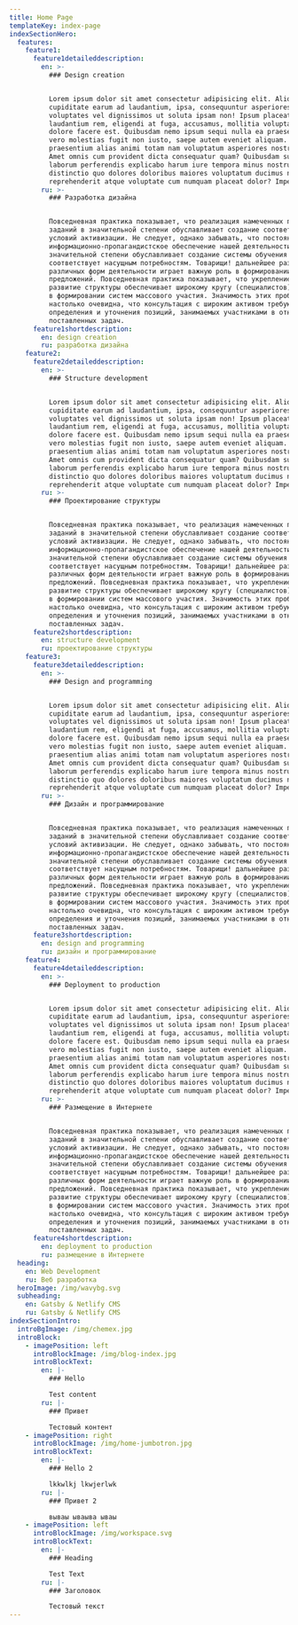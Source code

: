 ```yaml
---
title: Home Page
templateKey: index-page
indexSectionHero:
  features:
    feature1:
      feature1detaileddescription:
        en: >-
          ### Design creation


          Lorem ipsum dolor sit amet consectetur adipisicing elit. Aliquid ullam
          cupiditate earum ad laudantium, ipsa, consequuntur asperiores
          voluptates vel dignissimos ut soluta ipsam non! Ipsum placeat
          laudantium rem, eligendi at fuga, accusamus, mollitia voluptates
          dolore facere est. Quibusdam nemo ipsum sequi nulla ea praesentium ad,
          vero molestias fugit non iusto, saepe autem eveniet aliquam. Maxime
          praesentium alias animi totam nam voluptatum asperiores nostrum id?
          Amet omnis cum provident dicta consequatur quam? Quibusdam sunt,
          laborum perferendis explicabo harum iure tempora minus nostrum eaque
          distinctio quo dolores doloribus maiores voluptatum ducimus neque, at
          reprehenderit atque voluptate cum numquam placeat dolor? Impedit, nam?
        ru: >-
          ### Разработка дизайна


          Повседневная практика показывает, что реализация намеченных плановых
          заданий в значительной степени обуславливает создание соответствующий
          условий активизации. Не следует, однако забывать, что постоянное
          информационно-пропагандистское обеспечение нашей деятельности в
          значительной степени обуславливает создание системы обучения кадров,
          соответствует насущным потребностям. Товарищи! дальнейшее развитие
          различных форм деятельности играет важную роль в формировании новых
          предложений. Повседневная практика показывает, что укрепление и
          развитие структуры обеспечивает широкому кругу (специалистов) участие
          в формировании систем массового участия. Значимость этих проблем
          настолько очевидна, что консультация с широким активом требуют
          определения и уточнения позиций, занимаемых участниками в отношении
          поставленных задач.
      feature1shortdescription:
        en: design creation
        ru: разработка дизайна
    feature2:
      feature2detaileddescription:
        en: >-
          ### Structure development


          Lorem ipsum dolor sit amet consectetur adipisicing elit. Aliquid ullam
          cupiditate earum ad laudantium, ipsa, consequuntur asperiores
          voluptates vel dignissimos ut soluta ipsam non! Ipsum placeat
          laudantium rem, eligendi at fuga, accusamus, mollitia voluptates
          dolore facere est. Quibusdam nemo ipsum sequi nulla ea praesentium ad,
          vero molestias fugit non iusto, saepe autem eveniet aliquam. Maxime
          praesentium alias animi totam nam voluptatum asperiores nostrum id?
          Amet omnis cum provident dicta consequatur quam? Quibusdam sunt,
          laborum perferendis explicabo harum iure tempora minus nostrum eaque
          distinctio quo dolores doloribus maiores voluptatum ducimus neque, at
          reprehenderit atque voluptate cum numquam placeat dolor? Impedit, nam?
        ru: >-
          ### Проектирование структуры


          Повседневная практика показывает, что реализация намеченных плановых
          заданий в значительной степени обуславливает создание соответствующий
          условий активизации. Не следует, однако забывать, что постоянное
          информационно-пропагандистское обеспечение нашей деятельности в
          значительной степени обуславливает создание системы обучения кадров,
          соответствует насущным потребностям. Товарищи! дальнейшее развитие
          различных форм деятельности играет важную роль в формировании новых
          предложений. Повседневная практика показывает, что укрепление и
          развитие структуры обеспечивает широкому кругу (специалистов) участие
          в формировании систем массового участия. Значимость этих проблем
          настолько очевидна, что консультация с широким активом требуют
          определения и уточнения позиций, занимаемых участниками в отношении
          поставленных задач.
      feature2shortdescription:
        en: structure development
        ru: проектирование структуры
    feature3:
      feature3detaileddescription:
        en: >-
          ### Design and programming


          Lorem ipsum dolor sit amet consectetur adipisicing elit. Aliquid ullam
          cupiditate earum ad laudantium, ipsa, consequuntur asperiores
          voluptates vel dignissimos ut soluta ipsam non! Ipsum placeat
          laudantium rem, eligendi at fuga, accusamus, mollitia voluptates
          dolore facere est. Quibusdam nemo ipsum sequi nulla ea praesentium ad,
          vero molestias fugit non iusto, saepe autem eveniet aliquam. Maxime
          praesentium alias animi totam nam voluptatum asperiores nostrum id?
          Amet omnis cum provident dicta consequatur quam? Quibusdam sunt,
          laborum perferendis explicabo harum iure tempora minus nostrum eaque
          distinctio quo dolores doloribus maiores voluptatum ducimus neque, at
          reprehenderit atque voluptate cum numquam placeat dolor? Impedit, nam?
        ru: >-
          ### Дизайн и программирование


          Повседневная практика показывает, что реализация намеченных плановых
          заданий в значительной степени обуславливает создание соответствующий
          условий активизации. Не следует, однако забывать, что постоянное
          информационно-пропагандистское обеспечение нашей деятельности в
          значительной степени обуславливает создание системы обучения кадров,
          соответствует насущным потребностям. Товарищи! дальнейшее развитие
          различных форм деятельности играет важную роль в формировании новых
          предложений. Повседневная практика показывает, что укрепление и
          развитие структуры обеспечивает широкому кругу (специалистов) участие
          в формировании систем массового участия. Значимость этих проблем
          настолько очевидна, что консультация с широким активом требуют
          определения и уточнения позиций, занимаемых участниками в отношении
          поставленных задач.
      feature3shortdescription:
        en: design and programming
        ru: дизайн и программирование
    feature4:
      feature4detaileddescription:
        en: >-
          ### Deployment to production


          Lorem ipsum dolor sit amet consectetur adipisicing elit. Aliquid ullam
          cupiditate earum ad laudantium, ipsa, consequuntur asperiores
          voluptates vel dignissimos ut soluta ipsam non! Ipsum placeat
          laudantium rem, eligendi at fuga, accusamus, mollitia voluptates
          dolore facere est. Quibusdam nemo ipsum sequi nulla ea praesentium ad,
          vero molestias fugit non iusto, saepe autem eveniet aliquam. Maxime
          praesentium alias animi totam nam voluptatum asperiores nostrum id?
          Amet omnis cum provident dicta consequatur quam? Quibusdam sunt,
          laborum perferendis explicabo harum iure tempora minus nostrum eaque
          distinctio quo dolores doloribus maiores voluptatum ducimus neque, at
          reprehenderit atque voluptate cum numquam placeat dolor? Impedit, nam?
        ru: >-
          ### Размещение в Интернете


          Повседневная практика показывает, что реализация намеченных плановых
          заданий в значительной степени обуславливает создание соответствующий
          условий активизации. Не следует, однако забывать, что постоянное
          информационно-пропагандистское обеспечение нашей деятельности в
          значительной степени обуславливает создание системы обучения кадров,
          соответствует насущным потребностям. Товарищи! дальнейшее развитие
          различных форм деятельности играет важную роль в формировании новых
          предложений. Повседневная практика показывает, что укрепление и
          развитие структуры обеспечивает широкому кругу (специалистов) участие
          в формировании систем массового участия. Значимость этих проблем
          настолько очевидна, что консультация с широким активом требуют
          определения и уточнения позиций, занимаемых участниками в отношении
          поставленных задач.
      feature4shortdescription:
        en: deployment to production
        ru: размещение в Интернете
  heading:
    en: Web Development
    ru: Веб разработка
  heroImage: /img/wavybg.svg
  subheading:
    en: Gatsby & Netlify CMS
    ru: Gatsby & Netlify CMS
indexSectionIntro:
  introBgImage: /img/chemex.jpg
  introBlock:
    - imagePosition: left
      introBlockImage: /img/blog-index.jpg
      introBlockText:
        en: |-
          ### Hello

          Test content
        ru: |-
          ### Привет

          Тестовый контент
    - imagePosition: right
      introBlockImage: /img/home-jumbotron.jpg
      introBlockText:
        en: |-
          ### Hello 2

          lkkwlkj lkwjerlwk
        ru: |-
          ### Привет 2

          вываы ываыва ываы
    - imagePosition: left
      introBlockImage: /img/workspace.svg
      introBlockText:
        en: |-
          ### Heading

          Test Text
        ru: |-
          ### Заголовок

          Тестовый текст
---
```


